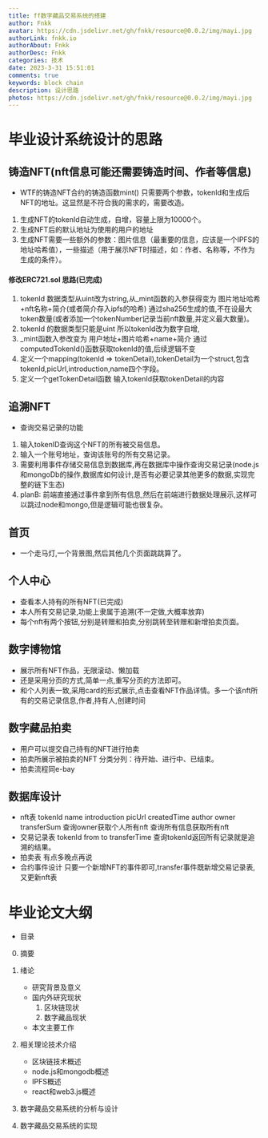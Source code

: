 ```yaml
---
title: ff数字藏品交易系统的搭建
author: Fnkk
avatar: https://cdn.jsdelivr.net/gh/fnkk/resource@0.0.2/img/mayi.jpg
authorLink: fnkk.io
authorAbout: Fnkk
authorDesc: Fnkk
categories: 技术
date: 2023-3-31 15:51:01
comments: true
keywords: block chain
description: 设计思路
photos: https://cdn.jsdelivr.net/gh/fnkk/resource@0.0.2/img/mayi.jpg
---
```

# 毕业设计系统设计的思路
## 铸造NFT(nft信息可能还需要铸造时间、作者等信息)
- WTF的铸造NFT合约的铸造函数mint() 只需要两个参数，tokenId和生成后NFT的地址。这显然是不符合我的需求的，需要改造。
1. 生成NFT的tokenId自动生成，自增，容量上限为10000个。
2. 生成NFT后的默认地址为使用的用户的地址
3. 生成NFT需要一些额外的参数：图片信息（最重要的信息，应该是一个IPFS的地址哈希值），一些描述（用于展示NFT时描述，如：作者、名称等，不作为生成的条件）。
#### 修改ERC721.sol 思路(已完成)
1. tokenId 数据类型从uint改为string,从_mint函数的入参获得变为 图片地址哈希+nft名称+简介(或者简介存入ipfs的哈希) 通过sha256生成的值,不在设最大token数量(或者添加一个tokenNumber记录当前nft数量,并定义最大数量)。
5. tokenId 的数据类型只能是uint 所以tokenId改为数字自增,
2. _mint函数入参改变为 用户地址+图片哈希+name+简介 通过computedTokenId()函数获取tokenId的值,后续逻辑不变
3. 定义一个mapping(tokenId => tokenDetail),tokenDetail为一个struct,包含tokenId,picUrl,introduction,name四个字段。
4. 定义一个getTokenDetail函数 输入tokenId获取tokenDetail的内容

## 追溯NFT
- 查询交易记录的功能
1. 输入tokenID查询这个NFT的所有被交易信息。
2. 输入一个账号地址，查询该账号的所有交易记录。
3. 需要利用事件存储交易信息到数据库,再在数据库中操作查询交易记录(node.js和mongoDb的操作,数据库如何设计,是否有必要记录其他更多的数据,实现完整的链下生态)
4. planB: 前端直接通过事件拿到所有信息,然后在前端进行数据处理展示,这样可以跳过node和mongo,但是逻辑可能也很复杂。

## 首页
- 一个走马灯,一个背景图,然后其他几个页面跳跳算了。

## 个人中心
- 查看本人持有的所有NFT(已完成)
- 本人所有交易记录,功能上隶属于追溯(不一定做,大概率放弃)
- 每个nft有两个按钮,分别是转赠和拍卖,分别跳转至转赠和新增拍卖页面。

## 数字博物馆
- 展示所有NFT作品，无限滚动、懒加载
- 还是采用分页的方式,简单一点,重写分页的方法即可。
- 和个人列表一致,采用card的形式展示,点击查看NFT作品详情。多一个该nft所有的交易记录信息,作者,持有人,创建时间

## 数字藏品拍卖
- 用户可以提交自己持有的NFT进行拍卖
- 拍卖所展示被拍卖的NFT 分类分列：待开始、进行中、已结束。
- 拍卖流程同e-bay

## 数据库设计
- nft表
tokenId name introduction picUrl createdTime author owner transferSum
查询owner获取个人所有nft
查询所有信息获取所有nft
- 交易记录表
tokenId from to transferTime
查询tokenId返回所有记录就是追溯的结果。
- 拍卖表
有点多晚点再说
- 合约事件设计
只要一个新增NFT的事件即可,transfer事件既新增交易记录表,又更新nft表

# 毕业论文大纲
- 目录
0. 摘要
1. 绪论
    - 研究背景及意义
    - 国内外研究现状
        1. 区块链现状
        2. 数字藏品现状
    - 本文主要工作
2. 相关理论技术介绍
    - 区块链技术概述
    - node.js和mongodb概述
    - IPFS概述
    - react和web3.js概述
3. 数字藏品交易系统的分析与设计

4. 数字藏品交易系统的实现